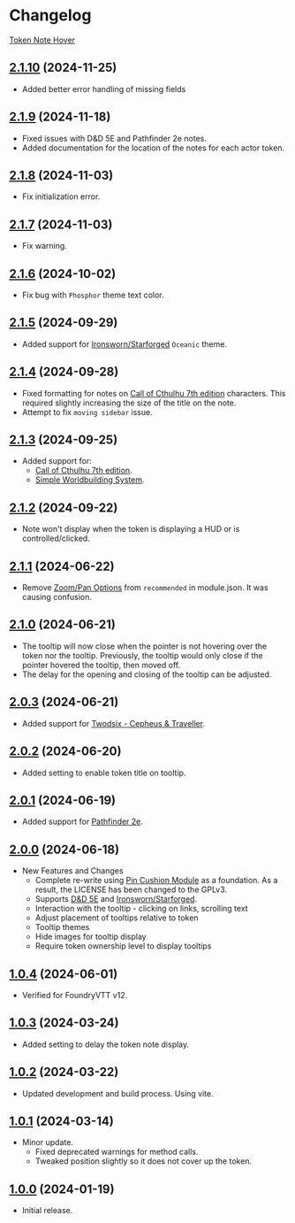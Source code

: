 # Changelog

[Token Note Hover](https://foundryvtt.com/packages/token-note-hover)

## [2.1.10](https://github.com/jendave/token-note-hover/commits/main) (2024-11-25)

* Added better error handling of missing fields

## [2.1.9](https://github.com/jendave/token-note-hover/commits/main) (2024-11-18)

* Fixed issues with D&D 5E and Pathfinder 2e notes.
* Added documentation for the location of the notes for each actor token.

## [2.1.8](https://github.com/jendave/token-note-hover/commits/main) (2024-11-03)

* Fix initialization error.

## [2.1.7](https://github.com/jendave/token-note-hover/commits/main) (2024-11-03)

* Fix warning.

## [2.1.6](https://github.com/jendave/token-note-hover/commits/main) (2024-10-02)

* Fix bug with `Phosphor` theme text color.

## [2.1.5](https://github.com/jendave/token-note-hover/commits/main) (2024-09-29)

* Added support for [Ironsworn/Starforged](https://foundryvtt.com/packages/foundry-ironsworn) `Oceanic` theme.

## [2.1.4](https://github.com/jendave/token-note-hover/commits/main) (2024-09-28)

* Fixed formatting for notes on [Call of Cthulhu 7th edition](https://foundryvtt.com/packages/CoC7) characters. This required slightly increasing the size of the title on the note.
* Attempt to fix `moving sidebar` issue.

## [2.1.3](https://github.com/jendave/token-note-hover/commits/main) (2024-09-25)

* Added support for:
  * [Call of Cthulhu 7th edition](https://foundryvtt.com/packages/CoC7).
  * [Simple Worldbuilding System](https://foundryvtt.com/packages/worldbuilding).

## [2.1.2](https://github.com/jendave/token-note-hover/commits/main) (2024-09-22)

* Note won't display when the token is displaying a HUD or is controlled/clicked.

## [2.1.1](https://github.com/jendave/token-note-hover/commits/main) (2024-06-22)

* Remove [Zoom/Pan Options](https://foundryvtt.com/packages/zoom-pan-options) from `recommended` in module.json. It was causing confusion.

## [2.1.0](https://github.com/jendave/token-note-hover/commits/main) (2024-06-21)

* The tooltip will now close when the pointer is not hovering over the token nor the tooltip. Previously, the tooltip would only close if the pointer hovered the tooltip, then moved off.
* The delay for the opening and closing of the tooltip can be adjusted.

## [2.0.3](https://github.com/jendave/token-note-hover/commits/main) (2024-06-21)

* Added support for [Twodsix - Cepheus & Traveller](https://foundryvtt.com/packages/twodsix).

## [2.0.2](https://github.com/jendave/token-note-hover/commits/main) (2024-06-20)

* Added setting to enable token title on tooltip.

## [2.0.1](https://github.com/jendave/token-note-hover/commits/main) (2024-06-19)

* Added support for [Pathfinder 2e](https://foundryvtt.com/packages/pf2e).

## [2.0.0](https://github.com/jendave/token-note-hover/commits/main) (2024-06-18)

* New Features and Changes
  * Complete re-write using [Pin Cushion Module](https://github.com/p4535992/foundryvtt-pin-cushion) as a foundation. As a result, the LICENSE has been changed to the GPLv3.
  * Supports [D&D 5E](https://foundryvtt.com/packages/dnd5e) and [Ironsworn/Starforged](https://foundryvtt.com/packages/foundry-ironsworn).
  * Interaction with the tooltip - clicking on links, scrolling text
  * Adjust placement of tooltips relative to token
  * Tooltip themes
  * Hide images for tooltip display
  * Require token ownership level to display tooltips

## [1.0.4](https://github.com/jendave/token-note-hover/commits/main) (2024-06-01)

* Verified for FoundryVTT v12.

## [1.0.3](https://github.com/jendave/token-note-hover/commits/main) (2024-03-24)

* Added setting to delay the token note display.

## [1.0.2](https://github.com/jendave/token-note-hover/commits/main) (2024-03-22)

* Updated development and build process. Using vite.

## [1.0.1](https://github.com/jendave/token-note-hover/commits/main) (2024-03-14)

* Minor update.
  * Fixed deprecated warnings for method calls.
  * Tweaked position slightly so it does not cover up the token.

## [1.0.0](https://github.com/jendave/token-note-hover/commits/main) (2024-01-19)

* Initial release.
